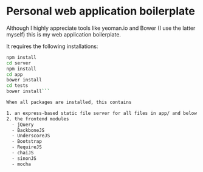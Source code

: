 # Personal web application boilerplate

Although I highly appreciate tools like yeoman.io and Bower (I use the latter myself) this is my web application boilerplate.

It requires the following installations:

```sh
npm install
cd server
npm install
cd app
bower install
cd tests
bower install```

When all packages are installed, this contains

1. an express-based static file server for all files in app/ and below
2. the frontend modules
  - jQuery
  - BackboneJS
  - UnderscoreJS
  - Bootstrap
  - RequireJS
  - chaiJS
  - sinonJS
  - mocha